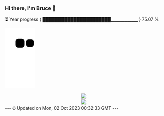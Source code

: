 ### Hi there, I'm Bruce 👋
⏳ Year progress { ██████████████████████▁▁▁▁▁▁▁▁ } 75.07 %

![](https://raw.githubusercontent.com/Swiftie13st/Swiftie13st/main/assets/github-contribution-grid-snake.svg)


<div align="center"> <img src="https://metrics.lecoq.io/Swiftie13st?template=classic&config.timezone=Asia%2FShanghai"> </div>

<div align="center"> <img src="https://github-readme-streak-stats.herokuapp.com/?user=Swiftie13st" /> </div>
---
⏰ Updated on Mon, 02 Oct 2023 00:32:33 GMT
---

